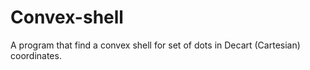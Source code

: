 # Convex-shell

A program that find a convex shell for set of dots in Decart (Cartesian) coordinates.
